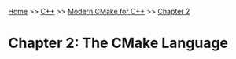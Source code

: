 [Home](../../../README.md) >> [C++](../../../README.md#c++) >> [Modern CMake for C++](../README.md) >> [Chapter 2](./README.md)

# Chapter 2: The CMake Language
